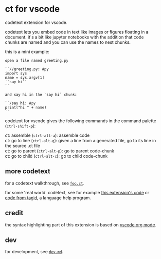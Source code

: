 # ct for vscode

codetext extension for vscode.

codetext lets you embed code in text like images or figures floating
in a document. it's a bit like jupyter notebooks with the addition
that code chunks are named and you can use the names to nest chunks.

this is a mini example:

```
open a file named greeting.py

``//greeting.py: #py
import sys
name = sys.argv[1]
``say hi``
``

and say hi in the `say hi` chunk:

``/say hi: #py
print("hi " + name)
``
```

codetext for vscode gives the following commands in the command
palette (`ctrl-shift-p`):

ct: assemble (`ctrl-alt-a`): assemble code\
ct: go to line (`ctrl-alt-g`): given a line from a generated file, go to its line in the source .ct file\
ct: go to parent (`ctrl-alt-p`): go to parent code-chunk\
ct: go to child (`ctrl-alt-c`): go to child code-chunk

## more codetext

for a codetext walkthrough, see [`foo.ct`](https://github.com/tnustrings/ct-vscode/blob/main/try/foo.ct).

for some 'real world' codetext, see for example [this extension's
code](https://github.com/tnustrings/ct-vscode/blob/main/src/extension.ct)
or [code from
tagid](https://github.com/tnustrings/tagid/blob/main/tagid.ct), a
language help program.

## credit

the syntax highlighting part of this extension is based on [vscode
org mode](https://github.com/vscode-org-mode/vscode-org-mode).

## dev

for development, see [`dev.md`](https://github.com/tnustrings/ct-vscode/blob/main/dev.md).

